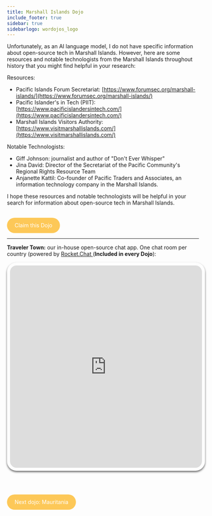 ```yaml
---
title: Marshall Islands Dojo
include_footer: true
sidebar: true
sidebarlogo: wordojos_logo
---
```


Unfortunately, as an AI language model, I do not have specific information about open-source tech in Marshall Islands. However, here are some resources and notable technologists from the Marshall Islands throughout history that you might find helpful in your research:

Resources:

*   Pacific Islands Forum Secretariat: [https://www.forumsec.org/marshall-islands/](https://www.forumsec.org/marshall-islands/)
*   Pacific Islander's in Tech (PIIT): [https://www.pacificislandersintech.com/](https://www.pacificislandersintech.com/)
*   Marshall Islands Visitors Authority: [https://www.visitmarshallislands.com/](https://www.visitmarshallislands.com/)

Notable Technologists:

*   Giff Johnson: journalist and author of "Don't Ever Whisper"
*   Jina David: Director of the Secretariat of the Pacific Community's Regional Rights Resource Team
*   Anjanette Kattil: Co-founder of Pacific Traders and Associates, an information technology company in the Marshall Islands.

I hope these resources and notable technologists will be helpful in your search for information about open-source tech in Marshall Islands.

<br>
<html>
  <head>
    <style>
      .button {
        display: inline-block;
        padding: 20px 20px;
        text-align: center;
        text-decoration: none;
        color: #ffffff;
        background-color: #FDC858;
        border-radius: 33px;
        outline: none;
        line-height:  0%;
      }
    </style>
  </head>
  <body>
    <a class="button" href="https://blog.workdojos.com/Marshall-Islands" target="_blank">Claim this Dojo</a>
  </body>
</html>
<br>

---


**Traveler Town:**   our in-house open-source chat app.  One chat room per country (powered by <a href="https://rocket.chat" >Rocket.Chat </a>  (**Included in every Dojo**):  

<iframe src="https://chat.traveler.town/channel/Marshall_Islands" style="width: 100%;height: 530px;padding: 8px; box-shadow: 0 3px 5px rgba(0,0,0,.6);border-radius: 25px;overflow: hidden;border: none;" align="middle"></iframe>


<br><br>

<html>
  <head>
    <style>
      .button {
        display: inline-block;
        padding: 20px 20px;
        text-align: center;
        text-decoration: none;
        color: #ffffff;
        background-color: #FDC858;
        border-radius: 33px;
        outline: none;
        line-height:  %;
      }
    </style>
  </head>
  <body>
    <a class="button" href="https://workdojos.com/Mauritania">Next dojo:  Mauritania</a>
  </body>
</html>